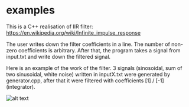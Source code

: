 # examples
This is a C++ realisation of IIR filter:
https://en.wikipedia.org/wiki/Infinite_impulse_response

The user writes down the filter coefficients in a line. The number of non-zero coefficients is arbitrary. After that, the program takes a signal from input.txt and write down the filtered signal.

Here is an example of the work of the filter. 3 signals (sinosoidal, sum of two sinusoidal, white noise) written in inputX.txt were generated by generator.cpp, after that it were filtered with coefficients [1] / [-1] (integrator).

![alt text](https://github.com/[nieokm]/[IIR-filter]/blob/[branch]/graphs.png?raw=true)
